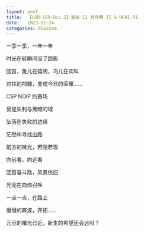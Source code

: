 ```yaml
---
layout: post
title:  【LGR-169-Div.2】洛谷 12 月月赛 II & HCOI R1
date:   2023-12-24
categories: blossom
---
```


一季一季，一年一年

时光在转瞬间没了踪影

回首，鱼儿在嬉闹，鸟儿在欢叫

过往的荆棘，变成今日的荣耀……

CSP NOIP 的赛场

曾是失利与黑暗的域

坠落在失败的边缘

茫然中寻找出路

前方的微光，若隐若现

向前看，向远看

回首奋斗路，风景依旧

光亮在向你召唤

一点一点，在路上

慢慢的奔波，开拓……

元旦的曙光已近，新生的希望还会远吗？